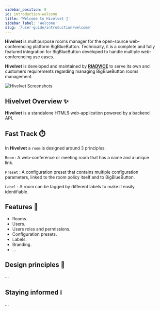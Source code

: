 ```yaml
---
sidebar_position: 0
id: introduction-welcome
title: 'Welcome to Hivelvet 👋'
sidebar_label: 'Welcome'
slug: '/user-guide/introduction/welcome'
---
```


**Hivelvet** is multipurpose rooms manager for the open-source web-conferencing platform
BigBlueButton. Technically, it is a complete and fully featured integration for BigBlueButton
developed to handle multiple web-conferencing use cases.

**Hivelvet** is developed and maintained by **[RIADVICE](https://riadvice.tn)** to serve its own and
customers requirements regarding managing BigBlueButton rooms management.

![Hivelvet Screenshots](/img/intro.png)

## Hivelvet Overview ✨

**Hivelvet** is a standalone HTML5 web-application powered by a backend API.

## Fast Track ⏱️

In **Hivelvet** a `room` is designed around 3 principles:

`Room` : A web-conference or meeting room that has a name and a unique link.

`Preset` : A configuration preset that contains multiple configuration parameters, linked to the room policy itself and
to BigBlueButton.

`Label` : A room can be tagged by different labels to make it easily identifiable.

## Features 🧱
- Rooms.
- Users.
- Users roles and permissions.
- Configuration presets.
- Labels.
- Branding.
- ...

## Design principles 📜

...

## Staying informed ℹ️

...
